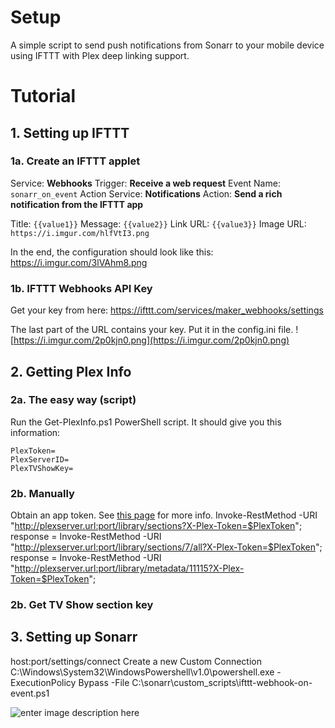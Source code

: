 
# Setup
A simple script to send push notifications from Sonarr to your mobile device using IFTTT with Plex deep linking support.

# Tutorial

## 1. Setting up IFTTT
### 1a. Create an IFTTT applet
Service: **Webhooks**
Trigger: **Receive a web request**
Event Name: `sonarr_on_event`
Action Service: **Notifications**
Action: **Send a rich notification from the IFTTT app**

Title: `{{value1}}`
Message: `{{value2}}`
Link URL: `{{value3}}`
Image URL: `https://i.imgur.com/hlfVtI3.png`

In the end, the configuration should look like this: https://i.imgur.com/3lVAhm8.png

### 1b.  IFTTT Webhooks API Key
Get your key from here:
https://ifttt.com/services/maker_webhooks/settings

The last part of the URL contains your key. Put it in the config.ini file.
![https://i.imgur.com/2p0kjn0.png](https://i.imgur.com/2p0kjn0.png)

## 2. Getting Plex Info


### 2a. The easy way (script)


Run the Get-PlexInfo.ps1 PowerShell script. It should give you this information:
```
PlexToken=
PlexServerID=
PlexTVShowKey=
```
### 2b. Manually
Obtain an app token. See [this page](https://forums.plex.tv/discussion/129922/how-to-request-a-x-plex-token-token-for-your-app/p1) for more info.
Invoke-RestMethod -URI "http://plexserver.url:port/library/sections?X-Plex-Token=$PlexToken";
response = Invoke-RestMethod -URI "http://plexserver.url:port/library/sections/7/all?X-Plex-Token=$PlexToken";
response = Invoke-RestMethod -URI "http://plexserver.url:port/library/metadata/11115?X-Plex-Token=$PlexToken";

### 2b. Get TV Show section key


## 3. Setting up Sonarr
host:port/settings/connect
Create a new Custom Connection
C:\Windows\System32\WindowsPowershell\v1.0\powershell.exe
-ExecutionPolicy Bypass -File C:\sonarr\custom_scripts\ifttt-webhook-on-event.ps1

![enter image description here](https://i.imgur.com/3iyZuFm.png)


<!--stackedit_data:
eyJoaXN0b3J5IjpbMjEzOTAyNjk0NiwtODA4NTI3MzQwLDIyMT
g2NDU2MywtMTc0NzA4MDk0MSwtMzY1Mzc4NDc0LC0xODU5ODc4
Nzc5LC0xMTM2OTU4MDgxXX0=
-->